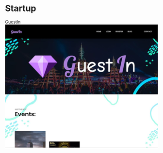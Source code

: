# Startup
GuestIn
![Home Page Sinppet](https://github.com/alisolanki/startup/blob/master/GuestIn%20Home%20Snippet.JPG)
